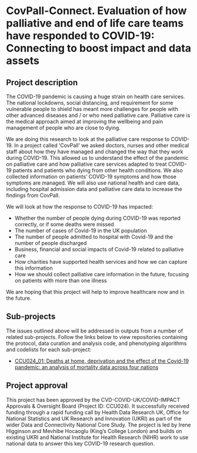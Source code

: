 # CovPall-Connect. Evaluation of how palliative and end of life care teams have responded to COVID-19: Connecting to boost impact and data assets

## Project description

The COVID-19 pandemic is causing a huge strain on health care services. The national lockdowns, social distancing, and requirement for some vulnerable people to shield has meant more challenges for people with other advanced diseases and / or who need palliative care. Palliative care is the medical approach aimed at improving the wellbeing and pain management of people who are close to dying.

We are doing this research to look at the palliative care response to COVID-19. In a project called ‘CovPall’ we asked doctors, nurses and other medical staff about how they have managed and changed the way that they work during COVID-19. This allowed us to understand the effect of the pandemic on palliative care and how palliative care services adapted to treat COVID-19 patients and patients who dying from other health conditions. We also collected information on patients’ COVID-19 symptoms and how those symptoms are managed. We will also use national health and care data, including hospital admission data and palliative care data to increase the findings from CovPall.

We will look at how the response to COVID-19 has impacted:

* Whether the number of people dying during COVID-19 was reported correctly, or if some deaths were missed
* The number of cases of Covid-19 in the UK population
* The number of people admitted to hospital with Covid-19 and the number of people discharged
* Business, financial and social impacts of Covid-19 related to palliative care
* How charities have supported health services and how we can capture this information
* How we should collect palliative care information in the future, focusing on patients with more than one illness

We are hoping that this project will help to improve healthcare now and in the future.

## Sub-projects

The issues outlined above will be addressed in outputs from a number of related sub-projects.  Follow the links below to view repositories containing the protocol, data curation and analysis code, and phenotyping algorithms and codelists for each sub-project:

* [CCU024_01: Deaths at home, deprivation and the effect of the Covid-19 pandemic: an analysis of mortality data across four nations](https://github.com/BHFDSC/CCU024_01)

## Project approval

This project has been approved by the CVD-COVID-UK/COVID-IMPACT Approvals & Oversight Board (Project ID: CCU024).  It successfully received funding through a rapid funding call by Health Data Research UK, Office for National Statistics and UK Research and Innovation (UKRI) as part of the wider Data and Connectivity National Core Study.  The project is led by Irene Higginson and Mevhibe Hocaoglu (King’s College London) and builds on existing UKRI and National Institute for Health Research (NIHR) work to use national data to answer this key COVID-19 research question.
